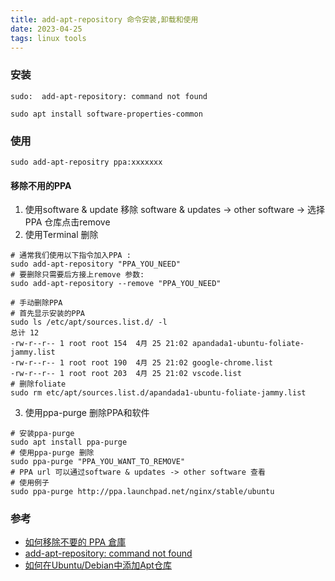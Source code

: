 ```yaml
---
title: add-apt-repository 命令安装,卸载和使用
date: 2023-04-25  
tags: linux tools
---
```


### 安装

```shell
sudo:  add-apt-repository: command not found

sudo apt install software-properties-common
```

### 使用

```shell
sudo add-apt-repositry ppa:xxxxxxx
```

#### 移除不用的PPA

1. 使用software & update 移除
software & updates -> other software -> 选择PPA 仓库点击remove
2. 使用Terminal 删除
```shell 
# 通常我们使用以下指令加入PPA :
sudo add-apt-repository "PPA_YOU_NEED"
# 要删除只需要后方接上remove 参数:
sudo add-apt-repository --remove "PPA_YOU_NEED"

# 手动删除PPA 
# 首先显示安装的PPA
sudo ls /etc/apt/sources.list.d/ -l
总计 12
-rw-r--r-- 1 root root 154  4月 25 21:02 apandada1-ubuntu-foliate-jammy.list
-rw-r--r-- 1 root root 190  4月 25 21:02 google-chrome.list
-rw-r--r-- 1 root root 203  4月 25 21:02 vscode.list
# 删除foliate
sudo rm etc/apt/sources.list.d/apandada1-ubuntu-foliate-jammy.list
```
3.  使用ppa-purge 删除PPA和软件
```shell
# 安装ppa-purge
sudo apt install ppa-purge
# 使用ppa-purge 删除
sudo ppa-purge "PPA_YOU_WANT_TO_REMOVE"
# PPA url 可以通过software & updates -> other software 查看
# 使用例子
sudo ppa-purge http://ppa.launchpad.net/nginx/stable/ubuntu
```

### 参考
- [如何移除不要的 PPA 倉庫](https://clay-atlas.com/blog/2021/05/29/linux-cn-add-apt-repository-command-not-found/)
- [add-apt-repository: command not found](https://clay-atlas.com/blog/2021/05/29/linux-cn-add-apt-repository-command-not-found/)
- [如何在Ubuntu/Debian中添加Apt仓库](https://www.myfreax.com/how-to-add-apt-repository-in-ubuntu/)